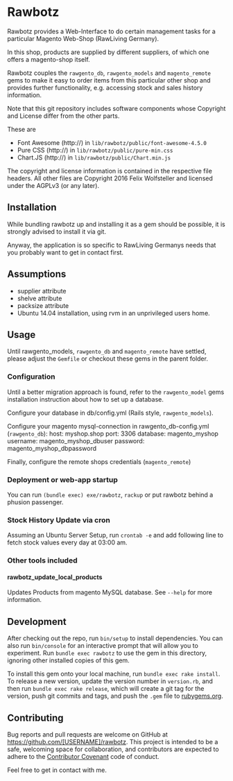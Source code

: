 # Rawbotz

Rawbotz provides a Web-Interface to do certain management tasks for a particular Magento Web-Shop (RawLiving Germany).

In this shop, products are supplied by different suppliers, of which one offers a magento-shop itself.

Rawbotz couples the `rawgento_db`, `rawgento_models` and `magento_remote` gems to make it easy to order items from this particular other shop and provides further functionality, e.g. accessing stock and sales history information.

Note that this git repository includes software components whose Copyright and License differ from the other parts.

These are
- Font Awesome (http://) in `lib/rawbotz/public/font-awesome-4.5.0`
- Pure CSS (http://) in `lib/rawbotz/public/pure-min.css`
- Chart.JS (http://) in `lib/rawbotz/public/Chart.min.js`

The copyright and license information is contained in the respective file headers. All other files are Copyright 2016 Felix Wolfsteller and licensed under the AGPLv3 (or any later).

## Installation

While bundling rawbotz up and installing it as a gem should be possible, it is strongly advised to install it via git.

Anyway, the application is so specific to RawLiving Germanys needs that you probably want to get in contact first.

## Assumptions

- supplier attribute
- shelve attribute
- packsize attribute
- Ubuntu 14.04 installation, using rvm in an unprivileged users home.

## Usage

Until rawgento_models, `rawgento_db` and `magento_remote` have settled, please adjust the `Gemfile` or checkout these gems in the parent folder.

### Configuration

Until a better migration approach is found, refer to the `rawgento_model` gems installation instruction about how to set up a database.

Configure your database in db/config.yml (Rails style, `rawgento_models`).

Configure your magento mysql-connection in rawgento_db-config.yml (`rawgento_db`):
    host: myshop.shop
    port: 3306
    database: magento_myshop
    username: magento_myshop_dbuser
    password: magento_myshop_dbpassword

Finally, configure the remote shops credentials (`magento_remote`)

### Deployment or web-app startup

You can run `(bundle exec) exe/rawbotz`, `rackup` or put rawbotz behind a phusion passenger.

### Stock History Update via cron

Assuming an Ubuntu Server Setup, run `crontab -e` and add following line to fetch stock values every day at 03:00 am.

### Other tools included

#### rawbotz_update_local_products

Updates Products from magento MySQL database.  See `--help` for more information.

## Development

After checking out the repo, run `bin/setup` to install dependencies. You can also run `bin/console` for an interactive prompt that will allow you to experiment. Run `bundle exec rawbotz` to use the gem in this directory, ignoring other installed copies of this gem.

To install this gem onto your local machine, run `bundle exec rake install`. To release a new version, update the version number in `version.rb`, and then run `bundle exec rake release`, which will create a git tag for the version, push git commits and tags, and push the `.gem` file to [rubygems.org](https://rubygems.org).

## Contributing

Bug reports and pull requests are welcome on GitHub at https://github.com/[USERNAME]/rawbotz. This project is intended to be a safe, welcoming space for collaboration, and contributors are expected to adhere to the [Contributor Covenant](http://contributor-covenant.org) code of conduct.

Feel free to get in contact with me.

